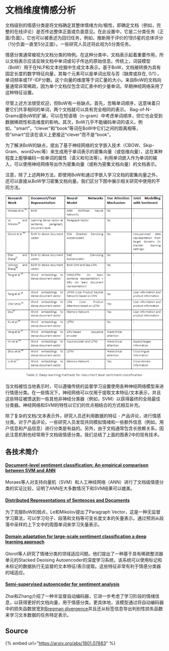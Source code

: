 # 文档维度情感分析

文档级别的情感分类是将文档确定其整体情绪方向/极性，即确定文档（例如，完整的在线评论）是否传达整体正面或负面意见。在此设置中，它是二分类任务（正面/负面）。它也可以被表述为回归任务，例如，推断用于评价的1到5星的总体评分（1分负面一直至5分正面）。一些研究人员还将此视为5分类任务。

情感分类通常被视为文档分类的特例。在这种分类中，文档表示起着重要作用，所以文档表示应该反映文档中单词或句子传达的原始信息。传统上，词袋模型（BoW）用于在NLP和文本挖掘中生成文本表示。基于BoW，文档被转换为具有固定长度的数字特征向量，其每个元素可以是单词出现与否（缺席或存在, 0/1），单词频率或TF-IDF分数。这个向量的维度等于词汇量的大小。来自BoW的文档向量通常非常稀疏，因为单个文档仅包含词汇表中的少量单词。早期神经网络采用了这种特征设置。

尽管上述方法很受欢迎，但BoW有一些缺点。首先，忽略单词顺序，这意味着只要它们共享相同的单词，两个文档就可以具有完全相同的表示。 Bag-of-N-Grams是BoW的扩展，可以在短语境（n-gram）中考虑单词顺序，但它也会受到数据稀疏性和高维度的影响。其次，BoW几乎不能编码单词的语义。例如，“smart”，“clever”和“book”等词在BoW中它们之间的距离相等，但“smart”应该在语义上更接近“clever”而不是“book”。

为了解决BoW的缺点，提出了基于神经网络的文字嵌入技术（CBOW、Skip-Gram、word2vec等）来生成用于单词表示的密集向量（或低维向量），这在某种程度上能够编码一些单词的属性（语义和句法等）。利用单词嵌入作为单词的输入，可以使用神经网络导出作为密集向量（或称为密集文档向量）的文档表示。

注意，除了上述两种方法，即使用BoW和通过字嵌入学习文档的密集向量之外，还可以直接从BoW学习密集文档向量。我们区分下图中展示相关研究中使用的不同方法。

![](../../../.gitbook/assets/timline-jie-tu-20190123145417.png)

当文档被恰当地表示时，可以遵循传统的监督学习设置使用各种神经网络模型来进行情感分类。在一些情况下，神经网络可以仅用于提取文本特征/文本表示，并且这些特征被馈送到一些其他非神经分类器（例如，SVM）以获得最终的全局最佳分类器。神经网络和SVM的特性以它们的优点相结合的方式相互补充。

除了复杂的文档/文本表示外，研究人员还利用数据的特征 - 产品评论，进行情感分类。对于产品评论，一些研究人员发现共同模拟情绪和一些额外信息（例如，用户信息和产品信息）进行分类是有益的。另外，由于文档通常包含长依赖关系，因此注意机制也经常用于文档级情感分类。我们总结了上面的图表2中的现有技术。

## 各技术简介

#### [Document-level sentiment classification: An empirical comparison between SVM and ANN](https://www.sciencedirect.com/science/article/pii/S0957417412009153)

Moraes等人对支持向量机（SVM）和人工神经网络（ANN）进行了文档级情感分类的实证比较，证明了ANN在大多数情况下和SVM结果可以媲美。

#### [Distributed Representations of Sentences and Documents](https://arxiv.org/abs/1405.4053)

为了克服BoW的弱点，Le和Mikolov提出了Paragraph Vector，这是一种无监督学习算法，可以学习句子、段落和文档等可变长度文本的矢量表示。通过预测从段落中采样的上下文中的周围单词来学习矢量表示。

#### [Domain adaptation for large-scale sentiment classification a deep learning approach](http://www.icml-2011.org/papers/342_icmlpaper.pdf)

Glorot等人研究了情绪分类的领域适应问题。他们提出了一种基于具有稀疏整流器单元的Stacked Deoising Autoencoder的深度学习系统，该系统可以使用标记和未标记的数据执行无监督的文本特征/表示提取。这些特征非常有利于情感分类器的域适应。

#### [Semi-supervised autoencoder for sentiment analysis](https://www.aaai.org/ocs/index.php/AAAI/AAAI16/paper/download/12059/11750)

Zhai和Zhang介绍了一种半监督自动编码器，它进一步考虑了学习阶段的情绪信息，以获得更好的文档向量，用于情感分类。更具体地，该模型通过将自动编码器中的损失函数放宽到[Bregman divergence](https://en.wikipedia.org/wiki/Bregman_divergence)并且还从标签信息导出判别性损失函数来学习文本数据的任务特定表示。

## Source

{% embed url="https://arxiv.org/abs/1801.07883" %}

